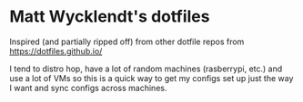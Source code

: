 # Matt Wycklendt's dotfiles

Inspired (and partially ripped off) from other dotfile repos from https://dotfiles.github.io/

I tend to distro hop, have a lot of random machines (rasberrypi, etc.) and use a lot of VMs so this is a quick way to get my configs set up just the way I want and sync configs across machines.
